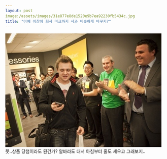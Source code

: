 ```yaml
---
layout: post
image:/assets/images/31e877e8de1520e9b7ea92230fb5434c.jpg
title: "아예 이참에 회사 마크까지 사과 비슷하게 바꾸지?"
---
```


![image](/assets/images/31e877e8de1520e9b7ea92230fb5434c.jpg)
쯧..상품 당첨이라도 된건가? 알바라도 대서 아침부터 줄도 세우고 그래보지..

